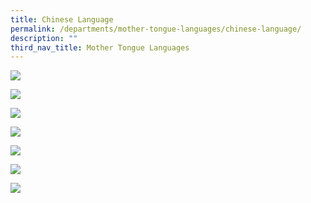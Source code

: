 ```yaml
---
title: Chinese Language
permalink: /departments/mother-tongue-languages/chinese-language/
description: ""
third_nav_title: Mother Tongue Languages
---
```

![](/images/chinese-1.jpg)

![](/images/chinese-2.jpg)

![](/images/chinese-3.jpg)

![](/images/chinese-4.jpg)

![](/images/chinese-5.jpg)

![](/images/chinese-6.jpg)

![](/images/chinese-7.jpg)